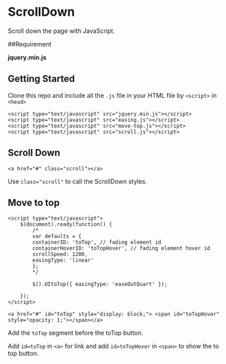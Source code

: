 # ScrollDown
Scroll down the page with JavaScript.

##Requirement

**jquery.min.js**

## Getting Started
 
 Clone this repo and include all the `.js` file in your HTML file by `<script>` in `<head>`
 
 	<script type="text/javascript" src="jquery.min.js"></script>
 	<script type="text/javascript" src="easing.js"></script>
 	<script type="text/javascript" src="move-top.js"></script>
 	<script type="text/javascript" src="scroll.js"></script>
 	
## Scroll Down

	<a href="#" class="scroll"></a>

Use `class="scroll"` to call the ScrollDown styles.

## Move to top

	<script type="text/javascript">
		$(document).ready(function() {
			/*
			var defaults = {
			containerID: 'toTop', // fading element id
			containerHoverID: 'toTopHover', // fading element hover id
			scrollSpeed: 1200,
			easingType: 'linear' 
			};
			*/
										
			$().UItoTop({ easingType: 'easeOutQuart' });
										
		});
	</script>
	
	<a href="#" id="toTop" style="display: block;"> <span id="toTopHover" style="opacity: 1;"></span></a>
	
Add the `toTop` segment before the toTop button.

Add `id=toTop` in `<a>` for link and add `id=toTopHover` in `<span>` to show the to top button.

